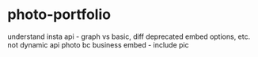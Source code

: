 # photo-portfolio
understand insta api - graph vs basic, diff deprecated embed options, etc.
not dynamic api photo bc business embed - include pic
